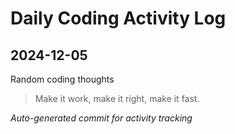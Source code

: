 # Daily Coding Activity Log

## 2024-12-05

Random coding thoughts

> Make it work, make it right, make it fast.

*Auto-generated commit for activity tracking*

